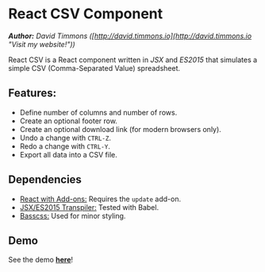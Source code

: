 React CSV Component
====================
_**Author:** David Timmons ([http://david.timmons.io](http://david.timmons.io "Visit my website!"))_

React CSV is a React component written in _JSX_ and _ES2015_ that simulates a simple CSV (Comma-Separated Value) spreadsheet.

## Features:

* Define number of columns and number of rows.
* Create an optional footer row.
* Create an optional download link (for modern browsers only).
* Undo a change with ```CTRL-Z```.
* Redo a change with ```CTRL-Y```.
* Export all data into a CSV file.

## Dependencies

* [React with Add-ons:](https://facebook.github.io/react/ "See the Facebook React page.") Requires the ```update``` add-on.
* [JSX/ES2015 Transpiler:](https://babeljs.io/ "See the Babel page.") Tested with Babel.
* [Basscss:](http://www.basscss.com/ "See the Basscss page.") Used for minor styling.

## Demo

See the demo [**here**](http://react-csv.timmons.io "See the React CSV component demo.")!
